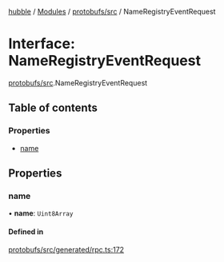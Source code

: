 [hubble](../README.md) / [Modules](../modules.md) / [protobufs/src](../modules/protobufs_src.md) / NameRegistryEventRequest

# Interface: NameRegistryEventRequest

[protobufs/src](../modules/protobufs_src.md).NameRegistryEventRequest

## Table of contents

### Properties

- [name](protobufs_src.NameRegistryEventRequest.md#name)

## Properties

### name

• **name**: `Uint8Array`

#### Defined in

[protobufs/src/generated/rpc.ts:172](https://github.com/vinliao/hubble/blob/b933e0c/packages/protobufs/src/generated/rpc.ts#L172)
